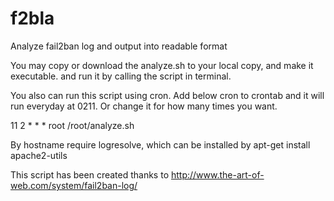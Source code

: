 # f2bla
Analyze fail2ban log and output into readable format

You may copy or download the analyze.sh to your local copy, and make it executable.
and run it by calling the script in terminal.

You also can run this script using cron.
Add below cron to crontab and it will run everyday at 0211. Or change it for how many times you want.

11 2	* * *	root    /root/analyze.sh


By hostname require logresolve, which can be installed by apt-get install apache2-utils

This script has been created thanks to http://www.the-art-of-web.com/system/fail2ban-log/

